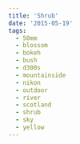 ```yaml
---
title: 'Shrub'
date: '2015-05-19'
tags:
  - 50mm
  - blossom
  - bokeh
  - bush
  - d300s
  - mountainside
  - nikon
  - outdoor
  - river
  - scotland
  - shrub
  - sky
  - yellow
---
```

